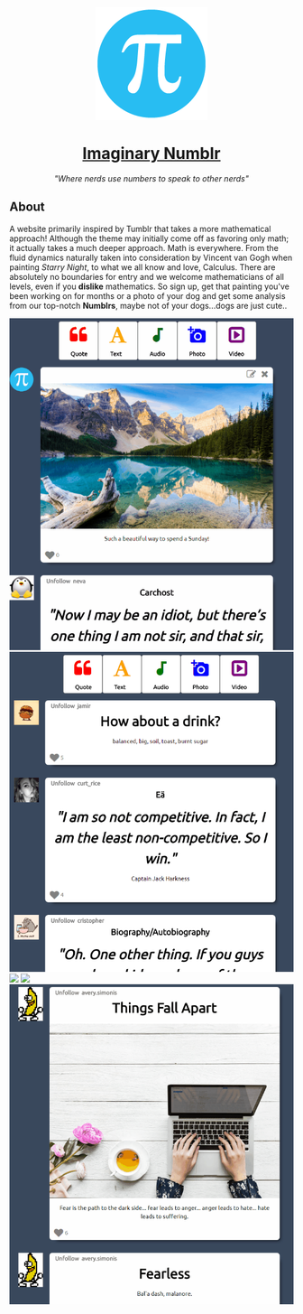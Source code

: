 <p align="center"> 
  
  <a href="https://imaginarynumblr.herokuapp.com/">
    <img src="https://github.com/MoistCode/ImaginaryNumblr/blob/master/app/assets/images/default_user.png">
  </a>
  
   <a href="https://imaginarynumblr.herokuapp.com/">
    <h1 align="center">Imaginary Numblr</h1>
  </a>
  
  <p align="center"><i>"Where nerds use numbers to speak to other nerds"</i></p>

  
  <h2>About</h2>
  <p>A website primarily inspired by Tumblr that takes a more mathematical approach! Although the theme may initially come off as favoring only math; it actually takes a much deeper approach. Math is everywhere. From the fluid dynamics naturally taken into consideration by Vincent van Gogh when painting <i>Starry Night</i>, to what we all know and love, Calculus. There are absolutely no boundaries for entry and we welcome mathematicians of all levels, even if you <b>dislike</b> mathematics. So sign up, get that painting you've been working on for months or a photo of your dog and get some analysis from our top-notch <b>Numblrs</b>, maybe not of your dogs...dogs are just cute..</p>
  <img src="https://github.com/MoistCode/ImaginaryNumblr/blob/master/readme_gifs/Creation%20bar.gif">
  <img src="https://github.com/MoistCode/ImaginaryNumblr/blob/master/readme_gifs/edit%20delete.gif">
  <img src="https://github.com/MoistCode/ImaginaryNumblr/blob/master/readme_gifs/delete.gif">
  <img src="https://github.com/MoistCode/ImaginaryNumblr/blob/master/readme_gifs/like.gif">
  <img src="https://github.com/MoistCode/ImaginaryNumblr/blob/master/readme_gifs/unfollow.gif">
</p>  


